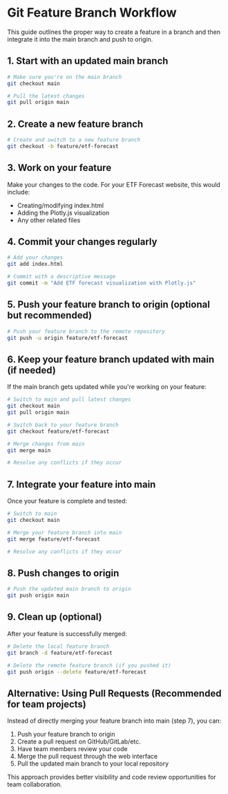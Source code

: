 # Git Feature Branch Workflow

This guide outlines the proper way to create a feature in a branch and then integrate it into the main branch and push to origin.

## 1. Start with an updated main branch

```bash
# Make sure you're on the main branch
git checkout main

# Pull the latest changes
git pull origin main
```

## 2. Create a new feature branch

```bash
# Create and switch to a new feature branch
git checkout -b feature/etf-forecast
```

## 3. Work on your feature

Make your changes to the code. For your ETF Forecast website, this would include:
- Creating/modifying index.html
- Adding the Plotly.js visualization
- Any other related files

## 4. Commit your changes regularly

```bash
# Add your changes
git add index.html

# Commit with a descriptive message
git commit -m "Add ETF forecast visualization with Plotly.js"
```

## 5. Push your feature branch to origin (optional but recommended)

```bash
# Push your feature branch to the remote repository
git push -u origin feature/etf-forecast
```

## 6. Keep your feature branch updated with main (if needed)

If the main branch gets updated while you're working on your feature:

```bash
# Switch to main and pull latest changes
git checkout main
git pull origin main

# Switch back to your feature branch
git checkout feature/etf-forecast

# Merge changes from main
git merge main

# Resolve any conflicts if they occur
```

## 7. Integrate your feature into main

Once your feature is complete and tested:

```bash
# Switch to main
git checkout main

# Merge your feature branch into main
git merge feature/etf-forecast

# Resolve any conflicts if they occur
```

## 8. Push changes to origin

```bash
# Push the updated main branch to origin
git push origin main
```

## 9. Clean up (optional)

After your feature is successfully merged:

```bash
# Delete the local feature branch
git branch -d feature/etf-forecast

# Delete the remote feature branch (if you pushed it)
git push origin --delete feature/etf-forecast
```

## Alternative: Using Pull Requests (Recommended for team projects)

Instead of directly merging your feature branch into main (step 7), you can:

1. Push your feature branch to origin
2. Create a pull request on GitHub/GitLab/etc.
3. Have team members review your code
4. Merge the pull request through the web interface
5. Pull the updated main branch to your local repository

This approach provides better visibility and code review opportunities for team collaboration. 